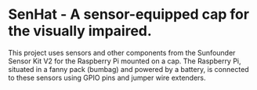 # SenHat - A sensor-equipped cap for the visually impaired.

This project uses sensors and other components from the Sunfounder Sensor Kit V2 for the Raspberry Pi mounted on a cap. The Raspberry Pi, situated in a fanny pack (bumbag) and powered by a battery, is connected to these sensors using GPIO pins and jumper wire extenders.
